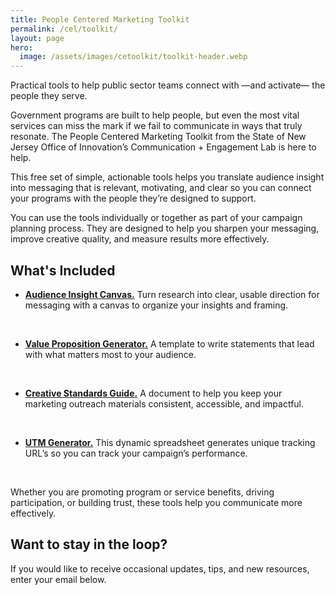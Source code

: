 ```yaml
---
title: People Centered Marketing Toolkit
permalink: /cel/toolkit/
layout: page
hero:
  image: /assets/images/cetoolkit/toolkit-header.webp
---
```


<p class="usa-intro">Practical tools to help public sector teams connect with &mdash;and activate&mdash; the people they serve.</p>

Government programs are built to help people, but even the most vital services can miss the mark if we fail to communicate in ways that truly resonate. The People Centered Marketing Toolkit from the State of New Jersey Office of Innovation’s Communication + Engagement Lab is here to help.

This free set of simple, actionable tools helps you translate audience insight into messaging that is relevant, motivating, and clear so you can connect your programs with the people they’re designed to support.

You can use the tools individually or together as part of your campaign planning process. They are designed to help you sharpen your messaging, improve creative quality, and measure results more effectively.

## What's Included

- [**Audience Insight Canvas.**](/assets/cel/toolkit/audience-insight-canvas_r4.pdf) Turn research into clear, usable direction for messaging with a canvas to organize your insights and framing.

<br>

- [**Value Proposition Generator.**](/assets/cel/toolkit/value-proposition-generator.pdf) A template to write statements that lead with what matters most to your audience.

<br>

- [**Creative Standards Guide.**](/assets/cel/toolkit/playbook-generic-creative-assets-style-book.pdf) A document to help you keep your marketing outreach materials consistent, accessible, and impactful.

<br>

- [**UTM Generator.**](/assets/cel/toolkit/utm-builder-and-manager-playbook.xlsx) This dynamic spreadsheet generates unique tracking URL’s so you can track your campaign’s performance.

<br>

Whether you are promoting program or service benefits, driving participation, or building trust, these tools help you communicate more effectively.

## Want to stay in the loop?

If you would like to receive occasional updates, tips, and new resources, enter your email below.

<script
  src="https://public.govdelivery.com/assets/Signup.js"
  data-account-code="NJGOV"
  data-signup-id="47578"
></script>
